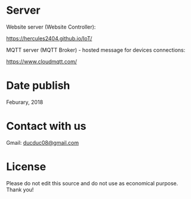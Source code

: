 

# Server

Website server (Website Controller): 

https://hercules2404.github.io/IoT/ 


MQTT server (MQTT Broker) - hosted message for devices connections: 

https://www.cloudmqtt.com/



# Date publish

Feburary, 2018



# Contact with us

Gmail: ducduc08@gmail.com



# License

Please do not edit this source and do not use as economical purpose. Thank you!

